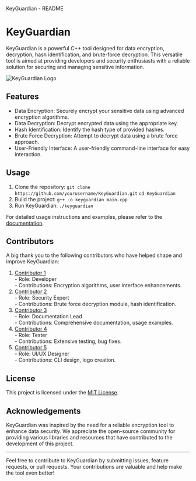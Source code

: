 KeyGuardian - README

KeyGuardian
===========

KeyGuardian is a powerful C++ tool designed for data encryption, decryption, hash identification, and brute-force decryption. This versatile tool is aimed at providing developers and security enthusiasts with a reliable solution for securing and managing sensitive information.

![KeyGuardian Logo](##)

Features
--------

*   Data Encryption: Securely encrypt your sensitive data using advanced encryption algorithms.
*   Data Decryption: Decrypt encrypted data using the appropriate key.
*   Hash Identification: Identify the hash type of provided hashes.
*   Brute Force Decryption: Attempt to decrypt data using a brute force approach.
*   User-Friendly Interface: A user-friendly command-line interface for easy interaction.

Usage
-----

1.  Clone the repository:
`git clone https://github.com/yourusername/KeyGuardian.git`
`cd KeyGuardian`
2.  Build the project:
`g++ -o keyguardian main.cpp`
3.  Run KeyGuardian:
`./keyguardian`

For detailed usage instructions and examples, please refer to the [documentation](docs/README.md).

Contributors
------------

A big thank you to the following contributors who have helped shape and improve KeyGuardian:

1.  [Contributor 1](https://github.com/contributor1)  
    \- Role: Developer  
    \- Contributions: Encryption algorithms, user interface enhancements.
2.  [Contributor 2](https://github.com/contributor2)  
    \- Role: Security Expert  
    \- Contributions: Brute force decryption module, hash identification.
3.  [Contributor 3](https://github.com/contributor3)  
    \- Role: Documentation Lead  
    \- Contributions: Comprehensive documentation, usage examples.
4.  [Contributor 4](https://github.com/contributor4)  
    \- Role: Tester  
    \- Contributions: Extensive testing, bug fixes.
5.  [Contributor 5](https://github.com/contributor5)  
    \- Role: UI/UX Designer  
    \- Contributions: CLI design, logo creation.

License
-------

This project is licensed under the [MIT License](LICENSE).

Acknowledgements
----------------

KeyGuardian was inspired by the need for a reliable encryption tool to enhance data security. We appreciate the open-source community for providing various libraries and resources that have contributed to the development of this project.

* * *

Feel free to contribute to KeyGuardian by submitting issues, feature requests, or pull requests. Your contributions are valuable and help make the tool even better!
